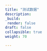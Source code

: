 ```yaml
---
title: "测试数据"
description:
_build:
 render: false 
draft: false
collapsible: true
weight: 70

---
```



